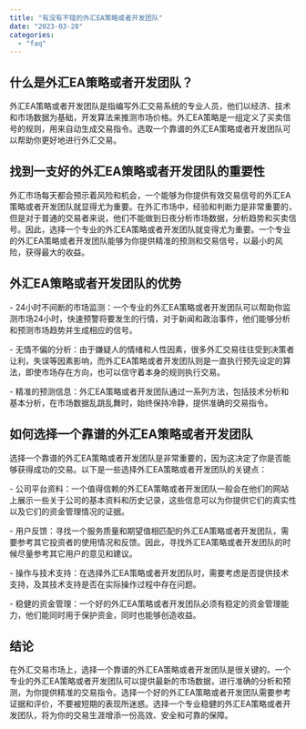 ```yaml
---
title: "有没有不错的外汇EA策略或者开发团队"
date: "2023-03-28"
categories: 
  - "faq"
---
```


## 什么是外汇EA策略或者开发团队？

外汇EA策略或者开发团队是指编写外汇交易系统的专业人员，他们以经济、技术和市场数据为基础，开发算法来推测市场价格。外汇EA策略是一组定义了买卖信号的规则，用来自动生成交易指令。选取一个靠谱的外汇EA策略或者开发团队可以帮助你更好地进行外汇交易。

## 找到一支好的外汇EA策略或者开发团队的重要性

外汇市场每天都会预示着风险和机会，一个能够为你提供有效交易信号的外汇EA策略或者开发团队就显得尤为重要。在外汇市场中，经验和判断力是非常重要的，但是对于普通的交易者来说，他们不能做到日夜分析市场数据，分析趋势和买卖信号。因此，选择一个专业的外汇EA策略或者开发团队就变得尤为重要。一个专业的外汇EA策略或者开发团队能够为你提供精准的预测和交易信号，以最小的风险，获得最大的收益。

## 外汇EA策略或者开发团队的优势

\- 24小时不间断的市场监测：一个专业的外汇EA策略或者开发团队可以帮助你监测市场24小时，快速预警将要发生的行情，对于新闻和政治事件，他们能够分析和预测市场趋势并生成相应的信号。

\- 无情不偏的分析：由于嫌疑人的情绪和人性因素，很多外汇交易往往受到决策者让利，失误等因素影响，而外汇EA策略或者开发团队则是一直执行预先设定的算法，即使市场存在方向，也可以信守着本身的规则执行交易。

\- 精准的预测信息：外汇EA策略或者开发团队通过一系列方法，包括技术分析和基本分析，在市场数据乱跳乱舞时，始终保持冷静，提供准确的交易指令。

## 如何选择一个靠谱的外汇EA策略或者开发团队

选择一个靠谱的外汇EA策略或者开发团队是非常重要的，因为这决定了你是否能够获得成功的交易。以下是一些选择外汇EA策略或者开发团队的关键点：

\- 公司平台资料：一个值得信赖的外汇EA策略或者开发团队一般会在他们的网站上展示一些关于公司的基本资料和历史记录，这些信息可以为你提供它们的真实性以及它们的资金管理情况的证据。

\- 用户反馈：寻找一个服务质量和期望值相匹配的外汇EA策略或者开发团队，需要参考其它投资者的使用情况和反馈。因此，寻找外汇EA策略或者开发团队的时候尽量参考其它用户的意见和建议。

\- 操作与技术支持：在选择外汇EA策略或者开发团队时，需要考虑是否提供技术支持，及其技术支持是否在实际操作过程中存在问题。

\- 稳健的资金管理：一个好的外汇EA策略或者开发团队必须有稳定的资金管理能力，他们能同时用于保护资金，同时也能够创造收益。

## 结论

在外汇交易市场上，选择一个靠谱的外汇EA策略或者开发团队是很关键的。一个专业的外汇EA策略或者开发团队可以提供最新的市场数据，进行准确的分析和预测，为你提供精准的交易指令。选择一个好的外汇EA策略或者开发团队需要参考证据和评价，不要被短期的表现所迷惑。选择一个专业稳健的外汇EA策略或者开发团队，将为你的交易生涯增添一份高效、安全和可靠的保障。
